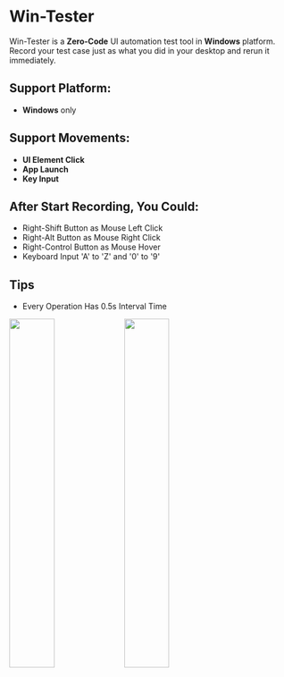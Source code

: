 # Win-Tester
Win-Tester is a **Zero-Code** UI automation test tool in **Windows** platform.  
Record your test case just as what you did in your desktop and rerun it immediately.  
  
## Support Platform:
  - **Windows** only
  
## Support Movements:
  - **UI Element Click**
  - **App Launch**
  - **Key Input**

## After Start Recording, You Could:
  - Right-Shift Button as Mouse Left Click
  - Right-Alt Button as Mouse Right Click
  - Right-Control Button as Mouse Hover
  - Keyboard Input 'A' to 'Z' and '0' to '9'

## Tips
  - Every Operation Has 0.5s Interval Time

<img src="https://user-images.githubusercontent.com/43837899/229508247-c4e50517-db93-4b65-81cc-a890a40265fb.png" width="40%" height="40%"> <img src="https://user-images.githubusercontent.com/43837899/229508211-809068ad-e3c7-4dc0-b2cd-10f55a742390.png" width="40%" height="40%">

